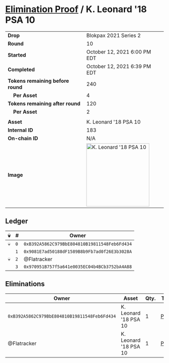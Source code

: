 # [Elimination Proof](./readme.md) / K. Leonard &#039;18 PSA 10

|||
|---|---|
| **Drop** | Blokpax 2021 Series 2 |
| **Round** | 10 |
| **Started** | October 12, 2021 6:00 PM EDT |
| **Completed** | October 12, 2021 6:39 PM EDT |
| **Tokens remaining before round** | 240 |
| **&nbsp;&nbsp;&nbsp;&nbsp;Per Asset** | 4 |
| **Tokens remaining after round** | 120 |
| **&nbsp;&nbsp;&nbsp;&nbsp;Per Asset** | 2 |
| | |
| **Asset** | K. Leonard &#039;18 PSA 10 |
| **Internal ID** | 183 |
| **On-chain ID** | N/A |
| **Image** | <img src="https://tcdn.blokpax.com/9484ebfa-63cd-4309-a9f2-c10434ed5b46/404ccc671970d08b07c0d011eaae5bdf523875b833140cc87d1f80d3e4715fec.jpg" height="200" alt="K. Leonard &#039;18 PSA 10" /> |

## Ledger

| 💀 | # | Owner |
| --- | --- | --- |
| 💀 | `0` | `0xB392A5862C979BbE804810B19811548Feb6Fd434` |
|  | `1` | `0x9081E7ad50188dF1589B8b9Fb7ad0f26E3b3028A` |
| 💀 | `2` | @Flatracker |
|  | `3` | `0x970951B757f5a641e0035EC04b4BCb3752bA4A88` |


## Eliminations

| Owner | Asset | Qty. | Transaction |
| --- | --- | --- | --- |
| `0xB392A5862C979BbE804810B19811548Feb6Fd434` | K. Leonard '18 PSA 10 | 1 | [Polygonscan](https://polygonscan.com/tx/0x4b7c0f6ceac2353123f152740f332401b99327482bdc8b6fc31ff78dd0e0e1ba) |
| @Flatracker | K. Leonard '18 PSA 10 | 1 | [Polygonscan](https://polygonscan.com/tx/0xe89261e41ba338b093839cd935ad08bf53d5f9dbe378d538b1cc0af33ee37b97) |
